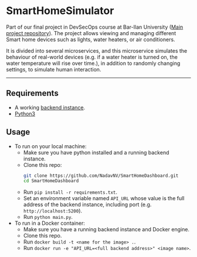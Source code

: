 # SmartHomeSimulator

Part of our final project in DevSecOps course at Bar-Ilan
University ([Main project repository](https://github.com/NadavNV/SmartHomeConfig)). The project allows viewing and
managing different Smart home devices such as lights, water heaters, or air conditioners.

It is divided into several microservices, and this microservice simulates the behaviour of real-world devices (e.g. if a
water heater is turned on, the water temperature will rise over time.), in addition to randomly changing settings, to
simulate human interaction.

---

## Requirements

- A working [backend instance](https://github.com/NadavNV/SmartHomeBackend).
- [Python3](https://www.python.org/downloads/)

## Usage

- To run on your local machine:
    - Make sure you have python installed and a running backend instance.
    - Clone this repo:
      ```bash
      git clone https://github.com/NadavNV/SmartHomeDashboard.git
      cd SmartHomeDashboard
      ```
    - Run `pip install -r requirements.txt`.
    - Set an environment variable named `API_URL` whose value is the full address of the backend instance, including
      port
      (e.g. `http://localhost:5200`).
    - Run `python main.py`.
- To run in a Docker container:
    - Make sure you have a running backend instance and Docker engine.
    - Clone this repo.
    - Run `docker build -t <name for the image> .`.
    - Run `docker run -e "API_URL=<full backend address>" <image name>`.
